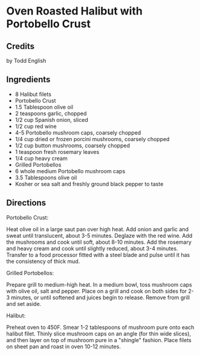 # Oven Roasted Halibut with Portobello Crust 

<!-- BEGIN content -->

## Credits

by Todd English

## Ingredients

- 8 Halibut filets 
- Portobello Crust 
- 1.5 Tablespoon olive oil 
- 2 teaspoons garlic, chopped 
- 1/2 cup Spanish onion, sliced 
- 1/2 cup red wine 
- 4-5 Portobello mushroom caps, coarsely chopped 
- 1/4 cup dried or frozen porcini mushrooms, coarsely chopped 
- 1/2 cup button mushrooms, coarsely chopped 
- 1 teaspoon fresh rosemary leaves 
- 1/4 cup heavy cream
- Grilled Portobellos
- 6 whole medium Portobello mushroom caps 
- 3.5 Tablespoons olive oil 
- Kosher or sea salt and freshly ground black pepper to taste

## Directions

Portobello Crust:  
 Heat olive oil in a large saut pan over high heat. Add onion and garlic and sweat until translucent, about 3-5 minutes. Deglaze with the red wine. Add the mushrooms and cook until soft, about 8-10 minutes. Add the rosemary and heavy cream and cook until slightly reduced, about 3-4 minutes. Transfer to a food processor fitted with a steel blade and pulse until it has the consistency of thick mud.  
  
 Grilled Portobellos:  
 Prepare grill to medium-high heat. In a medium bowl, toss mushroom caps with olive oil, salt and pepper. Place on a grill and cook on both sides for 2-3 minutes, or until softened and juices begin to release. Remove from grill and set aside.  
  
 Halibut:  
 Preheat oven to 450F. Smear 1-2 tablespoons of mushroom pure onto each halibut filet. Thinly slice mushroom caps on an angle (for thin wide slices), and then layer on top of mushroom pure in a "shingle" fashion. Place filets on sheet pan and roast in oven 10-12 minutes.

<!-- Saved in parser cache with key mudabon_recipe:pcache:idhash:1357-0!1!0!0!!en!2 and timestamp 20071117185742 --><!-- END content -->

